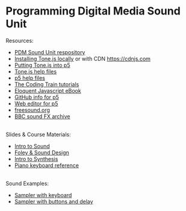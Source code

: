 # Programming Digital Media Sound Unit

Resources:
- <a href = "https://github.com/edemastes/pdm-sound"> PDM Sound Unit respository </a>
- <a href = "https://tonejs.github.io/">Installing Tone.js locally</a> or with CDN <a href = "https://cdnjs.com/">https://cdnjs.com</a>
- <a href = "https://pdm.lsupathways.org/3_audio/">Putting Tone.js into p5</a> 
- <a href = "https://github.com/Tonejs">Tone.js help files </a>
- <a href = "https://p5js.org/reference/"> p5 help files <a>
- <a href = "https://www.youtube.com/@TheCodingTrain"> The Coding Train tutorials </a>
- <a href = "https://eloquentjavascript.net/"> Eloquent Javascript eBook </a>
- <a href = "https://github.com/processing">GitHub info for p5</a> 
- <a href = "https://editor.p5js.org/">Web editor for p5</a>
- <a href = "https://freesound.org/"> freesound.org </a>
- <a href = "https://sound-effects.bbcrewind.co.uk/?authuser=0"> BBC sound FX archive </a>
<br><br>

Slides & Course Materials:
- <a href = "https://edemastes.github.io/pdm-sound/resources/sound-basics.pdf"> Intro to Sound </a>
- <a href = "https://edemastes.github.io/pdm-sound/resources/sound-design.pdf"> Foley & Sound Design </a>
- <a href = "https://edemastes.github.io/pdm-sound/resources/synthesis.pdf"> Intro to Synthesis </a>
- <a href = "https://edemastes.github.io/pdm-sound/resources/piano-keys.jpg"> Piano keyboard reference </a>
<br><br>

Sound Examples:
- <a href = "https://edemastes.github.io/pdm-sound/sampler-keypressed"> Sampler with keyboard </a>
- <a href = "https://edemastes.github.io/pdm-sound/sampler-buttons"> Sampler with buttons and delay </a>
